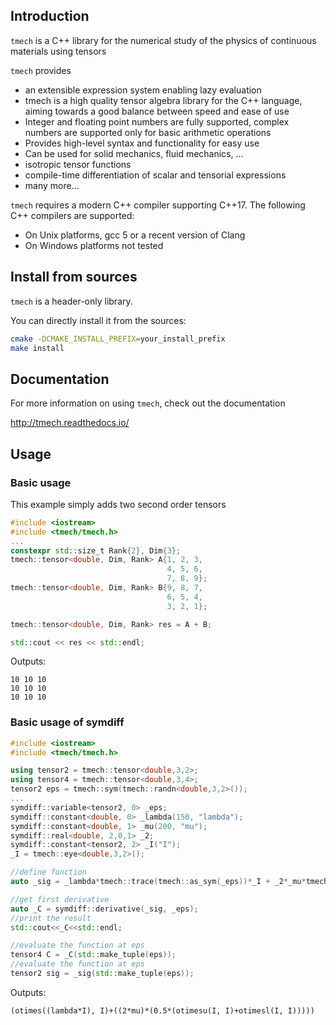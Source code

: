 ## Introduction

`tmech` is a C++ library for the numerical study of the physics of continuous materials using tensors

`tmech` provides

- an extensible expression system enabling lazy evaluation
- tmech is a high quality tensor algebra library for the C++ language, aiming towards a good balance between speed and ease of use
- Integer and floating point numbers are fully supported, complex numbers are supported only for basic arithmetic operations
- Provides high-level syntax and functionality for easy use
- Can be used for solid mechanics, fluid mechanics, ...
- isotropic tensor functions
- compile-time differentiation of scalar and tensorial expressions
- many more...


`tmech` requires a modern C++ compiler supporting C++17. The following C++
compilers are supported:

- On Unix platforms, gcc 5 or a recent version of Clang
- On Windows platforms not tested

## Install from sources

`tmech` is a header-only library.

You can directly install it from the sources:

```bash
cmake -DCMAKE_INSTALL_PREFIX=your_install_prefix
make install
```

## Documentation

For more information on using `tmech`, check out the documentation

http://tmech.readthedocs.io/


## Usage

### Basic usage
This example simply adds two second order tensors
```cpp
#include <iostream>
#include <tmech/tmech.h>
...
constexpr std::size_t Rank{2}, Dim{3};
tmech::tensor<double, Dim, Rank> A{1, 2, 3,
                                   4, 5, 6,
                                   7, 8, 9};
tmech::tensor<double, Dim, Rank> B{9, 8, 7,
                                   6, 5, 4,
                                   3, 2, 1};

tmech::tensor<double, Dim, Rank> res = A + B;

std::cout << res << std::endl;
```

Outputs:
```
10 10 10
10 10 10
10 10 10
```

### Basic usage of symdiff

```cpp
#include <iostream>
#include <tmech/tmech.h>

using tensor2 = tmech::tensor<double,3,2>;
using tensor4 = tmech::tensor<double,3,4>;
tensor2 eps = tmech::sym(tmech::randn<double,3,2>());
...
symdiff::variable<tensor2, 0> _eps;
symdiff::constant<double, 0> _lambda(150, "lambda");
symdiff::constant<double, 1> _mu(200, "mu");
symdiff::real<double, 2,0,1> _2;
symdiff::constant<tensor2, 2> _I("I");
_I = tmech::eye<double,3,2>();

//define function
auto _sig = _lambda*tmech::trace(tmech::as_sym(_eps))*_I + _2*_mu*tmech::as_sym(_eps);

//get first derivative
auto _C = symdiff::derivative(_sig, _eps);
//print the result
std::cout<<_C<<std::endl;

//evaluate the function at eps
tensor4 C = _C(std::make_tuple(eps));
//evaluate the function at eps
tensor2 sig = _sig(std::make_tuple(eps));
```

Outputs:
```
(otimes((lambda*I), I)+((2*mu)*(0.5*(otimesu(I, I)+otimesl(I, I)))))
```


